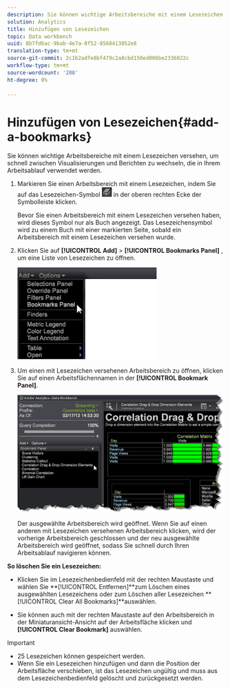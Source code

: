 ```yaml
---
description: Sie können wichtige Arbeitsbereiche mit einem Lesezeichen versehen, um schnell zwischen Visualisierungen und Berichten zu wechseln, die in Ihrem Arbeitsablauf verwendet werden.
solution: Analytics
title: Hinzufügen von Lesezeichen
topic: Data workbench
uuid: 8b7fd6ac-9bab-4e7a-8f52-8568413052e8
translation-type: tm+mt
source-git-commit: 2c1b2adfe8bf479c2a8cbd150ed006be2336022c
workflow-type: tm+mt
source-wordcount: '208'
ht-degree: 0%

---
```



# Hinzufügen von Lesezeichen{#add-a-bookmarks}

Sie können wichtige Arbeitsbereiche mit einem Lesezeichen versehen, um schnell zwischen Visualisierungen und Berichten zu wechseln, die in Ihrem Arbeitsablauf verwendet werden.

1. Markieren Sie einen Arbeitsbereich mit einem Lesezeichen, indem Sie auf das Lesezeichen-Symbol ![](assets/bookmark_icon.png) in der oberen rechten Ecke der Symbolleiste klicken.

   Bevor Sie einen Arbeitsbereich mit einem Lesezeichen versehen haben, wird dieses Symbol nur als Buch angezeigt. Das Lesezeichensymbol wird zu einem Buch mit einer markierten Seite, sobald ein Arbeitsbereich mit einem Lesezeichen versehen wurde.

1. Klicken Sie auf **[!UICONTROL Add]** > **[!UICONTROL Bookmarks Panel]** , um eine Liste von Lesezeichen zu öffnen.

   ![](assets/bookmarks_panel.png)

1. Um einen mit Lesezeichen versehenen Arbeitsbereich zu öffnen, klicken Sie auf einen Arbeitsflächennamen in der **[!UICONTROL Bookmark Panel]**.

   ![](assets/bookmarks_panel_left.png)

   Der ausgewählte Arbeitsbereich wird geöffnet. Wenn Sie auf einen anderen mit Lesezeichen versehenen Arbeitsbereich klicken, wird der vorherige Arbeitsbereich geschlossen und der neu ausgewählte Arbeitsbereich wird geöffnet, sodass Sie schnell durch Ihren Arbeitsablauf navigieren können.

**So löschen Sie ein Lesezeichen:**

* Klicken Sie im Lesezeichenbedienfeld mit der rechten Maustaste und wählen Sie **[!UICONTROL Entfernen<bookmark title>]**zum Löschen eines ausgewählten Lesezeichens oder zum Löschen aller Lesezeichen **[!UICONTROL Clear All Bookmarks]**auswählen.

* Sie können auch mit der rechten Maustaste auf den Arbeitsbereich in der Miniaturansicht-Ansicht auf der Arbeitsfläche klicken und **[!UICONTROL Clear Bookmark]** auswählen.

>[!IMPORTANT]
>
>* 25 Lesezeichen können gespeichert werden.
>* Wenn Sie ein Lesezeichen hinzufügen und dann die Position der Arbeitsfläche verschieben, ist das Lesezeichen ungültig und muss aus dem Lesezeichenbedienfeld gelöscht und zurückgesetzt werden.

